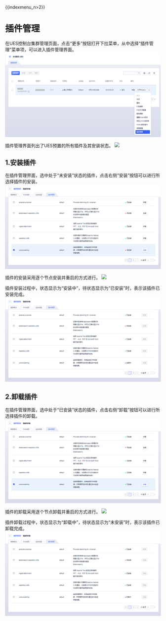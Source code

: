 {{indexmenu_n>2}}

# 插件管理

在UES控制台集群管理页面，点击“更多”按钮打开下拉菜单，从中选择“插件管理”菜单项，可以进入插件管理界面。
![](/images/plugins/01-plugin-entrance.png)

插件管理界面列出了UES预置的所有插件及其安装状态。
![](/analysis/ues/plugins/02-plugin-ui.png)

## 1.安装插件

在插件管理界面，选中处于“未安装”状态的插件，点击右侧“安装”按钮可以进行所选择插件的安装。
![](/images/plugins/03-plugin-install.png)

插件的安装采用逐个节点安装并重启的方式进行。
![](/analysis/ues/plugins/04-plugin-install-info.png)

插件安装过程中，状态显示为“安装中”，待状态显示为“已安装”时，表示该插件已安装完成。
![](/images/plugins/05-plugin-installing.png)

## 2.卸载插件

在插件管理界面，选中处于“已安装”状态的插件，点击右侧“卸载”按钮可以进行所选择插件的卸载。
![](/images/plugins/06-plugin-uninstall.png)

插件的卸载采用逐个节点卸载并重启的方式进行。
![](/analysis/ues/plugins/07-plugin-uninstall-info.png)

插件卸载过程中，状态显示为“卸载中”，待状态显示为“未安装”时，表示该插件已卸载完成。
![](/images/plugins/08-plugin-uninstalling.png)
